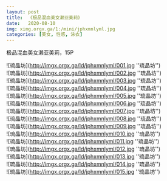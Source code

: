 ```yaml
---
layout: post
title:  《极品混血美女濑亚美莉》
date:   2020-08-10
img: ximg.orgx.ga/1:/mini/jphxmnlyml.jpg
categories: [美女, 性感, 泳衣]
---
```


极品混血美女濑亚美莉，15P

![琉晶坊](http://imgx.orgx.ga/ld/jphxmnlyml/001.jpg ''琉晶坊'') <br>
![琉晶坊](http://imgx.orgx.ga/ld/jphxmnlyml/002.jpg ''琉晶坊'') <br>
![琉晶坊](http://imgx.orgx.ga/ld/jphxmnlyml/003.jpg ''琉晶坊'') <br>
![琉晶坊](http://imgx.orgx.ga/ld/jphxmnlyml/004.jpg ''琉晶坊'') <br>
![琉晶坊](http://imgx.orgx.ga/ld/jphxmnlyml/005.jpg ''琉晶坊'') <br>
![琉晶坊](http://imgx.orgx.ga/ld/jphxmnlyml/006.jpg ''琉晶坊'') <br>
![琉晶坊](http://imgx.orgx.ga/ld/jphxmnlyml/007.jpg ''琉晶坊'') <br>
![琉晶坊](http://imgx.orgx.ga/ld/jphxmnlyml/008.jpg ''琉晶坊'') <br>
![琉晶坊](http://imgx.orgx.ga/ld/jphxmnlyml/009.jpg ''琉晶坊'') <br>
![琉晶坊](http://imgx.orgx.ga/ld/jphxmnlyml/010.jpg ''琉晶坊'') <br>
![琉晶坊](http://imgx.orgx.ga/ld/jphxmnlyml/011.jpg ''琉晶坊'') <br>
![琉晶坊](http://imgx.orgx.ga/ld/jphxmnlyml/012.jpg ''琉晶坊'') <br>
![琉晶坊](http://imgx.orgx.ga/ld/jphxmnlyml/013.jpg ''琉晶坊'') <br>
![琉晶坊](http://imgx.orgx.ga/ld/jphxmnlyml/014.jpg ''琉晶坊'') <br>
![琉晶坊](http://imgx.orgx.ga/ld/jphxmnlyml/015.jpg ''琉晶坊'') <br>
